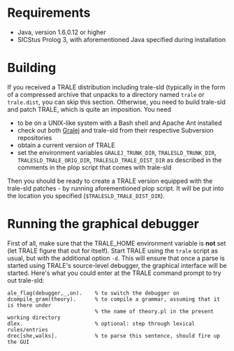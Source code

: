 # Requirements #

  * Java, version 1.6.0.12 or higher
  * SICStus Prolog 3, with aforementioned Java specified during installation

# Building #

If you received a TRALE distribution including trale-sld (typically in the form of a compressed archive that unpacks to a directory named `trale` or `trale.dist`, you can skip this section. Otherwise, you need to build trale-sld and patch TRALE, which is quite an imposition. You need

  * to be on a UNIX-like system with a Bash shell and Apache Ant installed
  * check out both <a href='http://code.google.com/p/gralej/'>Gralej</a> and trale-sld from their respective Subversion repositories
  * obtain a current version of TRALE
  * set the environment variables `GRALEJ_TRUNK_DIR`, `TRALESLD_TRUNK_DIR`, `TRALESLD_TRALE_ORIG_DIR`, `TRALESLD_TRALE_DIST_DIR` as described in the comments in the plop script that comes with trale-sld

Then you should be ready to create a TRALE version equipped with the trale-sld patches - by running aforementioned plop script. It will be put into the location you specified (`$TRALESLD_TRALE_DIST_DIR`).

# Running the graphical debugger #

First of all, make sure that the TRALE\_HOME environment variable is **not** set (let TRALE figure that out for itself). Start TRALE using the `trale` script as usual, but with the additional option `-d`. This will ensure that once a parse is started using TRALE's source-level debugger, the graphical interface will be started. Here's what you could enter at the TRALE command prompt to try out trale-sld:

```
ale_flag(debugger,_,on).    % to switch the debugger on
dcompile_gram(theory).      % to compile a grammar, assuming that it is there under
                            % the name of theory.pl in the present working directory
dlex.                       % optional: step through lexical rules/entries
drec[she,walks].            % to parse this sentence, should fire up the GUI
```